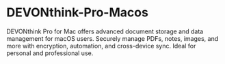 # DEVONthink-Pro-Macos
DEVONthink Pro for Mac offers advanced document storage and data management for macOS users. Securely manage PDFs, notes, images, and more with encryption, automation, and cross-device sync. Ideal for personal and professional use.
